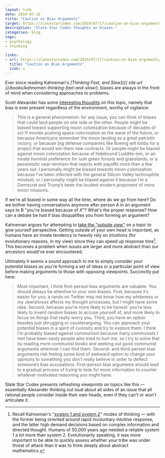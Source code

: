 ```yaml
---
layout: link
date: 2019-07-18
title: "Caution on Bias Arguments"
target: https://slatestarcodex.com/2019/07/17/caution-on-bias-arguments/
description: "Slate Star Codex thoughts on biases."
categories: blog
tags:
- psychology
- thinking

links:
- url: https://slatestarcodex.com/2019/07/17/caution-on-bias-arguments/
  title: "Caution on Bias Arguments"
  icon: ⚖️
---
```


Ever since reading Kahneman's *[Thinking Fast, and Slow]({{ site.url }}/books/kahneman-thinking-fast-and-slow/)*, biases are always in the front of mind when considering approaches to problems.

Scott Alexander has some [interesting thoughts](https://slatestarcodex.com/2019/07/17/caution-on-bias-arguments/ "Caution on Bias Arguments") on this topic, namely that bias is ever present regardless of the environment, worthy of vigilance:

> This is a general phenomenon: for any issue, you can think of biases that could land people on one side or the other. People might be biased toward supporting moon colonization because of decades of sci-fi movies pushing space colonization as the wave of the future, or because Americans remember the moon landing as a great patriotic victory, or because big defense companies like Boeing will lobby for a project that would win them new contracts. Or people might be biased against moon colonization because of hidebound Luddite-ism, or an innate hominid preference for lush green forests and grasslands, or a pessimistic near-termism that rejects with payoffs more than a few years out. I personally might be biased towards moon colonization because I’ve been infected with the general Silicon Valley technophile mindset; or I personally might be biased against it because I’m a Democrat and Trump’s been the loudest modern proponent of more moon missions.

If we're all biased in some way all the time, where do we go from here? Do we bother having conversations anymore after person A in an argument says to B "you're biased because of _X_"? What's the proper response? How can a debate be had if bias disqualifies you from forming an argument?

Kahneman argues for attempting to [take the "outside view"](https://fs.blog/2015/05/inside-view-michael-mauboussin/ "Inside View: Michael Mauboussin") on a topic to give yourself perspective. Getting outside of your own head is important, as humans have an innate tendency to heavily rely on intuitions (for evolutionary reasons, in my view) since they can speed up response time[^kahneman]. This becomes a problem when issues are larger and more abstract than our ancestors would've ever encountered.

Ultimately it seems a sound approach to me to simply *consider your potential biases* as you're forming a set of ideas or a particular point of view before making arguments to those with opposing viewpoints. Succinctly put here:

> Most important, I think first-person bias arguments are valuable. You should always be attentive to your own biases. First, because it’s easier for you; a rando on Twitter may not know how my whiteness or my Jewishness affects my thought processes, but I might have some idea. Second, because you’re more likely to be honest: you’re less likely to invent random biases to accuse yourself of, and more likely to focus on things that really worry you. Third, you have an option besides just shrugging or counterarguing. You can approach your potential biases in a spirit of curiosity and try to explore them. I think I’m probably biased against communism because many communists I met have been nasty people who tried to hurt me, so I try to solve that by reading more communist books and seeking out good communist arguments wherever I can find them. Second- and third-person bias arguments risk feeling some kind of awkward option to change your opinions to something you don’t really believe in order to deflect someone’s bias accusations. First-person bias arguments should lead to a gradual process of trying to look for more information to counter whatever motivated reasoning you might have.

Slate Star Codex presents refreshing viewpoints on topics like this — essentially Alexander thinking out loud about all sides of an issue that all rational people consider inside their own heads, even if they can't or won't articulate it.

[^kahneman]: Recall Kahneman's "[system 1 and system 2](https://www.scientificamerican.com/article/kahneman-excerpt-thinking-fast-and-slow/ "Excerpts of Thinking Fast and Slow")" modes of thinking — with the former being oriented around rapid involuntary intuitive response, and the latter high demand decisions based on complex information and directed thought. Humans of 50,000 years ago needed a reliable system 1 a lot more than system 2. Evolutionarily speaking, it was more important to be able to quickly assess whether your tribe was under threat of attack than it was to think deeply about abstract mathematics.
